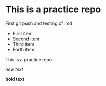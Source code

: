 # This is a practice repo

First git push and testing of .md

* First item
* Second item
* Third item
* Forth item
  
This is a practice repo  
  
*new text*  
  
**bold text**  
